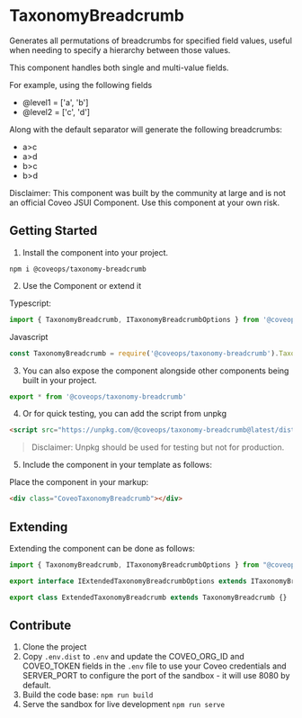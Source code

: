 # TaxonomyBreadcrumb

Generates all permutations of breadcrumbs for specified field values, useful when needing to specify a hierarchy between those values.

This component handles both single and multi-value fields.

For example, using the following fields
- @level1 = ['a', 'b']
- @level2 = ['c', 'd']

Along with the default separator will generate the following breadcrumbs:
- a>c
- a>d
- b>c
- b>d

Disclaimer: This component was built by the community at large and is not an official Coveo JSUI Component. Use this component at your own risk.

## Getting Started

1. Install the component into your project.

```
npm i @coveops/taxonomy-breadcrumb
```

2. Use the Component or extend it

Typescript:

```javascript
import { TaxonomyBreadcrumb, ITaxonomyBreadcrumbOptions } from '@coveops/taxonomy-breadcrumb';
```

Javascript

```javascript
const TaxonomyBreadcrumb = require('@coveops/taxonomy-breadcrumb').TaxonomyBreadcrumb;
```

3. You can also expose the component alongside other components being built in your project.

```javascript
export * from '@coveops/taxonomy-breadcrumb'
```

4. Or for quick testing, you can add the script from unpkg

```html
<script src="https://unpkg.com/@coveops/taxonomy-breadcrumb@latest/dist/index.min.js"></script>
```

> Disclaimer: Unpkg should be used for testing but not for production.

5. Include the component in your template as follows:

Place the component in your markup:

```html
<div class="CoveoTaxonomyBreadcrumb"></div>
```

## Extending

Extending the component can be done as follows:

```javascript
import { TaxonomyBreadcrumb, ITaxonomyBreadcrumbOptions } from "@coveops/taxonomy-breadcrumb";

export interface IExtendedTaxonomyBreadcrumbOptions extends ITaxonomyBreadcrumbOptions {}

export class ExtendedTaxonomyBreadcrumb extends TaxonomyBreadcrumb {}
```

## Contribute

1. Clone the project
2. Copy `.env.dist` to `.env` and update the COVEO_ORG_ID and COVEO_TOKEN fields in the `.env` file to use your Coveo credentials and SERVER_PORT to configure the port of the sandbox - it will use 8080 by default.
3. Build the code base: `npm run build`
4. Serve the sandbox for live development `npm run serve`
